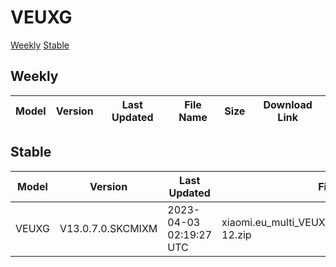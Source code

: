 # VEUXG
[Weekly](#Weekly)  [Stable](#Stable)
## Weekly
| Model | Version | Last Updated | File Name | Size | Download Link |
| ---- | ---- | ---- | ---- | ---- | ---- |
## Stable
| Model | Version | Last Updated | File Name | Size | Download Link |
| ---- | ---- | ---- | ---- | ---- | ---- |
| VEUXG | V13.0.7.0.SKCMIXM | 2023-04-03 02:19:27 UTC | xiaomi.eu_multi_VEUXG_V13.0.7.0.SKCMIXM_v13-12.zip | 3.9 GB | [SourceForge](https://sourceforge.net/projects/xiaomi-eu-multilang-miui-roms/files/xiaomi.eu/MIUI-STABLE-RELEASES/MIUIv13/xiaomi.eu_multi_VEUXG_V13.0.7.0.SKCMIXM_v13-12.zip/download) |
